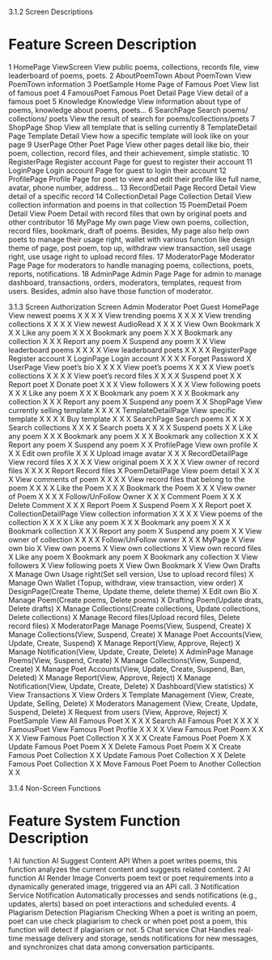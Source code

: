 3.1.2 Screen Descriptions

# Feature Screen Description

1 HomePage ViewScreen View public poems, collections, records file, view leaderboard of poems, poets.
2 AboutPoemTown About PoemTown View PoemTown information
3 PoetSample Home Page of Famous Poet View list of famous poet
4 FamousPoet Famous Poet Detail Page View detail of a famous poet
5 Knowledge Knowledge View information about type of poems, knowledge about poems, poets…
6 SearchPage Search poems/
collections/
poets View the result of search for poems/collections/poets
7 ShopPage Shop View all template that is selling currently
8 TemplateDetail
Page Template Detail View how a specific template will look like on your page
9 UserPage Other Poet Page View other pages detail like bio, their poem, collection, record files, and their achievement, simple statistic.
10 RegisterPage Register account Page for guest to register their account
11 LoginPage Login account Page for guest to login their account
12 ProfilePage Profile Page for poet to view and edit their profile like full name, avatar, phone number, address…
13 RecordDetail
Page Record Detail View detail of a specific record
14 CollectionDetail
Page Collection Detail View collection information and poems in that collection
15 PoemDetail Poem Detail View Poem Detail with record files that own by original poets and other contributor
16 MyPage My own page View own poems, collection, record files, bookmark, draft of poems. Besides, My page also help own poets to manage their usage right, wallet with various function like design theme of page, post poem, top up, withdraw view transaction, sell usage right, use usage right to upload record files.
17 ModeratorPage Moderator Page Page for moderators to handle managing poems, collections, poets, reports, notifications.
18 AdminPage Admin Page Page for admin to manage dashboard, transactions, orders, moderators, templates, request from users. Besides, admin also have those function of moderator.

3.1.3 Screen Authorization
Screen Admin Moderator Poet Guest
HomePage
View newest poems X X X X
View trending poems X X X X
View trending collections X X X X
View newest AudioRead X X X X
View Own Bookmark X X X
Like any poem X X X
Bookmark any poem X X X
Bookmark any collection X X X
Report any poem X
Suspend any poem X X
View leaderboard poems X X X X
View leaderboard poets X X X X
RegisterPage
Register account X
LoginPage
Login account X X X X
Forget Password X
UserPage
View poet’s bio X X X X
View poet’s poems X X X X
View poet’s collections X X X X
View poet’s record files X X X X
Suspend poet X X
Report poet X
Donate poet X X X
View followers X X X
View following poets X X X
Like any poem X X X
Bookmark any poem X X X
Bookmark any collection X X X
Report any poem X
Suspend any poem X X
ShopPage
View currently selling template X X X X
TemplateDetailPage
View specific template X X X X
Buy template X X X
SearchPage
Search poems X X X X
Search collections X X X X
Search poets X X X X
Suspend poets X X
Like any poem X X X
Bookmark any poem X X X
Bookmark any collection X X X
Report any poem X
Suspend any poem X X
ProfilePage
View own profile X X X
Edit own profile X X X
Upload image avatar X X X
RecordDetailPage
View record files X X X X
View original poem X X X X
View owner of record files X X X X
Report Record files X
PoemDetailPage
View poem detail X X X X
View comments of poem X X X X
View record files that belong to the poem X X X X
Like the Poem X X X
Bookmark the Poem X X X
View owner of Poem X X X X
Follow/UnFollow Owner X X X
Comment Poem X X X
Delete Comment X X X
Report Poem X
Suspend Poem X X
Report poet X
CollectionDetailPage
View collection information X X X X
View poems of the collection X X X X
Like any poem X X X
Bookmark any poem X X X
Bookmark collection X X X
Report any poem X
Suspend any poem X X
View owner of collection X X X X
Follow/UnFollow owner X X X
MyPage X
View own bio X
View own poems X
View own collections X
View own record files X
Like any poem X
Bookmark any poem X
Bookmark any collection X
View followers X
View following poets X
View Own Bookmark X
View Own Drafts X
Manage Own Usage right(Set sell version, Use to upload record files) X
Manage Own Wallet (Topup, withdraw, view transaction, view order) X
DesignPage(Create Theme, Update theme, delete theme) X
Edit own Bio X
Manage Poem(Create poems, Delete poems) X
Drafting Poem(Update drats, Delete drafts) X
Manage Collections(Create collections, Update collections, Delete collections) X
Manage Record files(Upload record files, Delete record files) X
ModeratorPage
Manage Poems(View,
Suspend, Create) X
Manage Collections(View,
Suspend, Create) X
Manage Poet Accounts(View,
Update, Create, Suspend) X
Manage Report(View,
Approve, Reject) X
Manage Notification(View,
Update, Create, Delete) X
AdminPage
Manage Poems(View,
Suspend, Create) X
Manage Collections(View,
Suspend, Create) X
Manage Poet Accounts(View,
Update, Create, Suspend,
Ban, Deleted) X
Manage Report(View,
Approve, Reject) X
Manage Notification(View,
Update, Create, Delete) X
Dashboard(View statistics) X
View Transactions X
View Orders X
Template Management (View, Create, Update, Selling, Delete) X
Moderators Management (View, Create, Update, Suspend, Delete) X
Request from users (View, Approve, Reject) X
PoetSample
View All Famous Poet X X X X
Search All Famous Poet X X X X
FamousPoet
View Famous Poet Profile X X X X
View Famous Poet Poem X X X X
View Famous Poet Collection X X X X
Create Famous Poet Poem X X
Update Famous Poet Poem X X
Delete Famous Poet Poem X X
Create Famous Poet Collection X X
Update Famous Poet Collection X X
Delete Famous Poet Collection X X
Move Famous Poet Poem to Another Collection X X

3.1.4 Non-Screen Functions

# Feature System Function Description

1 AI function AI Suggest Content API When a poet writes poems, this function analyzes the current content and suggests related content.
2 AI function AI Render Image Converts poem text or poet requirements into a dynamically generated image, triggered via an API call.
3 Notification Service Notification Automatically processes and sends notifications (e.g., updates, alerts) based on poet interactions and scheduled events.
4 Plagiarism Detection Plagiarism Checking When a poet is writing an poem, poet can use check plagiarism to check or when poet post a poem, this function will detect if plagiarism or not.
5 Chat service Chat Handles real-time message delivery and storage, sends notifications for new messages, and synchronizes chat data among conversation participants.
